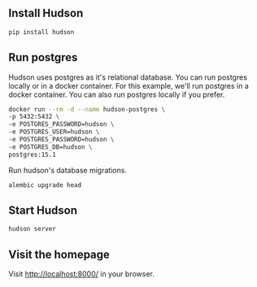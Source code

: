 ## Install Hudson

```sh
pip install hudson
```

## Run postgres

Hudson uses postgres as it's relational database. You can run postgres locally or in a docker container. For this example, we'll run postgres in a docker container. You can also run postgres locally if you prefer.

```sh
docker run --rm -d --name hudson-postgres \
-p 5432:5432 \
-e POSTGRES_PASSWORD=hudson \
-e POSTGRES_USER=hudson \
-e POSTGRES_PASSWORD=hudson \
-e POSTGRES_DB=hudson \
postgres:15.1
```

Run hudson's database migrations.

```sh
alembic upgrade head
```

## Start Hudson

```sh
hudson server
```

## Visit the homepage

Visit [http://localhost:8000/](http://localhost:8000/) in your browser.
